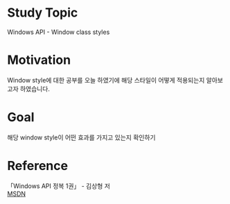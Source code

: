 # Study Topic
  
Windows API - Window class styles  
  
# Motivation
  
Window style에 대한 공부를 오늘 하였기에 해당 스타일이 어떻게 적용되는지 알아보고자 하였습니다.  
  
# Goal
  
해당 window style이 어떤 효과를 가지고 있는지 확인하기  
  
# Reference
  
「Windows API 정복 1권」 - 김상형 저  
<a href = "https://docs.microsoft.com/en-us/windows/win32/winmsg/window-class-styles">
MSDN
</a>
